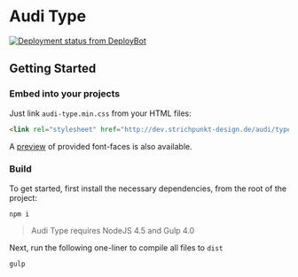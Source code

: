 # Audi Type

[![Deployment status from DeployBot](https://strichpunktdesign.deploybot.com/badge/23779030048235/65315.svg)](http://deploybot.com)

## Getting Started

### Embed into your projects

Just link `audi-type.min.css` from your HTML files:

```html
<link rel="stylesheet" href="http://dev.strichpunkt-design.de/audi/type/audi-type.min.css">
```

A [preview](http://dev.strichpunkt-design.de/audi/type/) of provided font-faces is also available.

### Build

To get started, first install the necessary dependencies, from the root of the project:

```
npm i
```

> Audi Type requires NodeJS 4.5 and Gulp 4.0

Next, run the following one-liner to compile all files to `dist`

```
gulp
```
